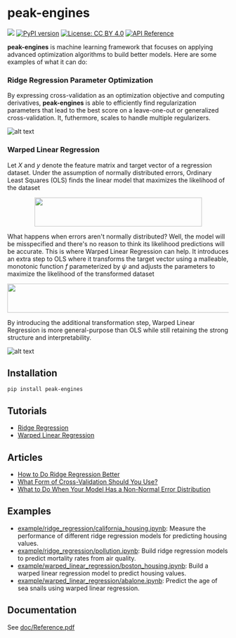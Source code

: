 # peak-engines 
![](https://github.com/rnburn/peak-engines/workflows/CI/badge.svg) [![PyPI version](https://img.shields.io/pypi/v/peak-engines.svg)](https://badge.fury.io/py/peak-engines) [![License: CC BY 4.0](https://img.shields.io/badge/License-CC%20BY%204.0-lightgrey.svg)](https://creativecommons.org/licenses/by/4.0/) [![API Reference](http://img.shields.io/badge/api-reference-blue.svg)](https://github.com/rnburn/peak-engines/blob/master/doc/Reference.pdf)

**peak-engines** is machine learning framework that focuses on applying advanced optimization algorithms
to build better models. Here are some examples of what it can do:

### Ridge Regression Parameter Optimization
By expressing cross-validation as an optimization objective and computing derivatives, 
**peak-engines** is able to efficiently find regularization parameters that lead to the best
score on a leave-one-out or generalized cross-validation. It, futhermore, scales to handle 
multiple regularizers.

![alt text](https://raw.githubusercontent.com/rnburn/peak-engines/master/images/ridge-regression.gif "Ridge Regression Demo")

### Warped Linear Regression
Let *X* and *y* denote the feature matrix and target vector of a regression dataset. Under the
assumption of normally distributed errors, Ordinary Least Squares (OLS) finds the linear model
that maximizes the likelihood of the dataset

<p align="center">
  <img src="https://raw.githubusercontent.com/rnburn/peak-engines/master/images/ols-likelihood.png" height="66" width="381">
</p>

What happens when errors aren't normally distributed? Well, the model will be misspecified and 
there's no reason to think its likelihood predictions will be accurate. This is where 
Warped Linear Regression can help. It introduces an extra step to OLS where it transforms the 
target vector using a malleable, monotonic function *f* parameterized by *ψ* and adjusts the parameters to
maximize the likelihood of the transformed dataset

<p align="center">
  <img src="https://raw.githubusercontent.com/rnburn/peak-engines/master/images/ols-likelihood-transformed.png" height="66" width="542">
</p>

By introducing the additional transformation step, Warped Linear Regression is more general-purpose
than OLS while still retaining the strong structure and interpretability.

![alt text](https://raw.githubusercontent.com/rnburn/peak-engines/master/images/warped-linear-regression.gif "Warped Linear Regression Demo")

## Installation

```
pip install peak-engines
```

## Tutorials

* [Ridge Regression](https://github.com/rnburn/peak-engines/blob/master/tutorial/Ridge-Regression-Tutorial.md)
* [Warped Linear Regression](https://towardsdatascience.com/how-to-build-a-warped-linear-regression-model-3e778e30a201)

## Articles

* [How to Do Ridge Regression Better](https://towardsdatascience.com/how-to-do-ridge-regression-better-34ecb6ee3b12)
* [What Form of Cross-Validation Should You Use?](https://medium.com/p/what-form-of-cross-validation-should-you-use-76aaecc45c75?source=email-f55ad0a8217--writer.postDistributed&sk=a63ac2a04e49a12e7aa4c12a75b18502)
* [What to Do When Your Model Has a Non-Normal Error Distribution](https://medium.com/p/what-to-do-when-your-model-has-a-non-normal-error-distribution-f7c3862e475f?source=email-f55ad0a8217--writer.postDistributed&sk=f3d494b5f5a8b593f404e7af19a2fb37)

## Examples

* [example/ridge_regression/california_housing.ipynb](https://github.com/rnburn/peak-engines/blob/master/example/ridge_regression/california_housing.ipynb):
  Measure the performance of different ridge regression models for predicting housing values.
* [example/ridge_regression/pollution.ipynb](https://github.com/rnburn/peak-engines/blob/master/example/ridge_regression/pollution.ipynb):
  Build ridge regression models to predict mortality rates from air quality.
* [example/warped_linear_regression/boston_housing.ipynb](https://github.com/rnburn/peak-engines/blob/master/example/warped_linear_regression/boston_housing.ipynb):
  Build a warped linear regression model to predict housing values.
* [example/warped_linear_regression/abalone.ipynb](https://github.com/rnburn/peak-engines/blob/master/example/abalone.ipynb): 
  Predict the age of sea snails using warped linear regression.

## Documentation
See [doc/Reference.pdf](https://github.com/rnburn/peak-engines/blob/master/doc/Reference.pdf)
